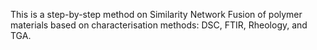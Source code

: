 This is a step-by-step method on Similarity Network Fusion of polymer materials based on characterisation methods: DSC, FTIR, Rheology, and TGA.
